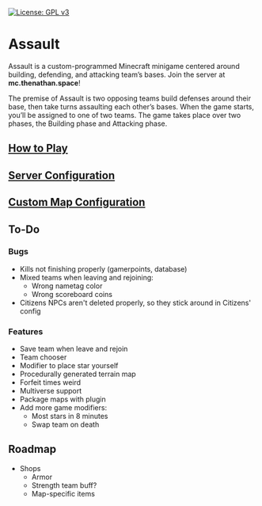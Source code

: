 [![License: GPL v3](https://img.shields.io/badge/License-GPLv3-blue.svg)](https://www.gnu.org/licenses/gpl-3.0)

# Assault

Assault is a custom-programmed Minecraft minigame centered around building, defending, and attacking team’s bases. Join
the server at **mc.thenathan.space**!

The premise of Assault is two opposing teams build defenses around their base, then take turns assaulting each other’s
bases. When the game starts, you’ll be assigned to one of two teams. The game takes place over two phases, the Building
phase and Attacking phase.

## [How to Play](https://github.com/TheKingElessar/Assault/wiki/How-to-Play)

## [Server Configuration](https://github.com/TheKingElessar/Assault/wiki/Plugin-Configuration)

## [Custom Map Configuration](https://github.com/TheKingElessar/Assault/wiki/Map-Configuration)

## To-Do

### Bugs

- Kills not finishing properly (gamerpoints, database)
- Mixed teams when leaving and rejoining:
  - Wrong nametag color
  - Wrong scoreboard coins
- Citizens NPCs aren't deleted properly, so they stick around in Citizens' config

### Features

- Save team when leave and rejoin
- Team chooser
- Modifier to place star yourself
- Procedurally generated terrain map
- Forfeit times weird
- Multiverse support
- Package maps with plugin
- Add more game modifiers:
    - Most stars in 8 minutes
    - Swap team on death

## Roadmap

- Shops
    - Armor
    - Strength team buff?
    - Map-specific items